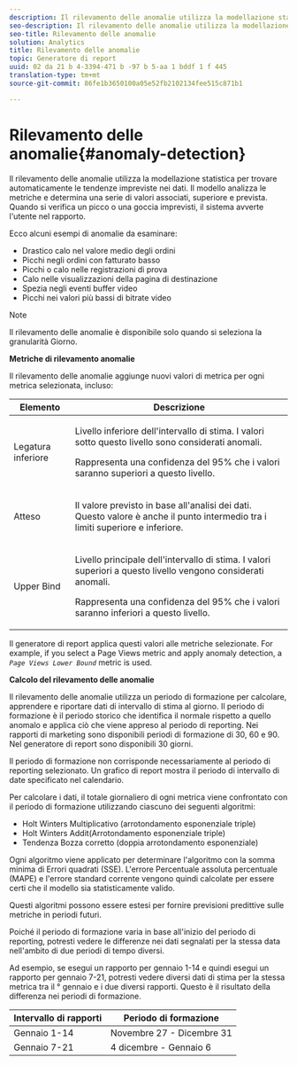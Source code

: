 ```yaml
---
description: Il rilevamento delle anomalie utilizza la modellazione statistica per trovare automaticamente le tendenze impreviste nei dati. Il modello analizza le metriche e determina una serie di valori associati, superiore e prevista. Quando si verifica un picco o una goccia imprevisti, il sistema avverte l'utente nel rapporto.
seo-description: Il rilevamento delle anomalie utilizza la modellazione statistica per trovare automaticamente le tendenze impreviste nei dati. Il modello analizza le metriche e determina una serie di valori associati, superiore e prevista. Quando si verifica un picco o una goccia imprevisti, il sistema avverte l'utente nel rapporto.
seo-title: Rilevamento delle anomalie
solution: Analytics
title: Rilevamento delle anomalie
topic: Generatore di report
uuid: 02 da 21 b 4-3394-471 b -97 b 5-aa 1 bddf 1 f 445
translation-type: tm+mt
source-git-commit: 86fe1b3650100a05e52fb2102134fee515c871b1

---
```



# Rilevamento delle anomalie{#anomaly-detection}

Il rilevamento delle anomalie utilizza la modellazione statistica per trovare automaticamente le tendenze impreviste nei dati. Il modello analizza le metriche e determina una serie di valori associati, superiore e prevista. Quando si verifica un picco o una goccia imprevisti, il sistema avverte l'utente nel rapporto.

Ecco alcuni esempi di anomalie da esaminare:

* Drastico calo nel valore medio degli ordini
* Picchi negli ordini con fatturato basso
* Picchi o calo nelle registrazioni di prova
* Calo nelle visualizzazioni della pagina di destinazione
* Spezia negli eventi buffer video
* Picchi nei valori più bassi di bitrate video

>[!NOTE]
>
>Il rilevamento delle anomalie è disponibile solo quando si seleziona la granularità Giorno.

<p class="head"> <b>Metriche di rilevamento anomalie</b> </p>

Il rilevamento delle anomalie aggiunge nuovi valori di metrica per ogni metrica selezionata, incluso:

<table id="table_BF75FC874634498DB6632C12CBD8D533"> 
 <thead> 
  <tr> 
   <th colname="col1" class="entry"> Elemento </th> 
   <th colname="col2" class="entry"> Descrizione </th> 
  </tr> 
 </thead>
 <tbody> 
  <tr> 
   <td colname="col1"> Legatura inferiore </td> 
   <td colname="col2"> <p>Livello inferiore dell'intervallo di stima. I valori sotto questo livello sono considerati anomali. </p> <p>Rappresenta una confidenza del 95% che i valori saranno superiori a questo livello. </p> </td> 
  </tr> 
  <tr> 
   <td colname="col1"> Atteso </td> 
   <td colname="col2"> <p>Il valore previsto in base all'analisi dei dati. Questo valore è anche il punto intermedio tra i limiti superiore e inferiore. </p> </td> 
  </tr> 
  <tr> 
   <td colname="col1"> Upper Bind </td> 
   <td colname="col2"> <p>Livello principale dell'intervallo di stima. I valori superiori a questo livello vengono considerati anomali. </p> <p>Rappresenta una confidenza del 95% che i valori saranno inferiori a questo livello. </p> </td> 
  </tr> 
 </tbody> 
</table>

Il generatore di report applica questi valori alle metriche selezionate. For example, if you select a Page Views metric and apply anomaly detection, a *`Page Views Lower Bound`* metric is used.

**Calcolo del rilevamento delle anomalie**

Il rilevamento delle anomalie utilizza un periodo di formazione per calcolare, apprendere e riportare dati di intervallo di stima al giorno. Il periodo di formazione è il periodo storico che identifica il normale rispetto a quello anomalo e applica ciò che viene appreso al periodo di reporting. Nei rapporti di marketing sono disponibili periodi di formazione di 30, 60 e 90. Nel generatore di report sono disponibili 30 giorni.

Il periodo di formazione non corrisponde necessariamente al periodo di reporting selezionato. Un grafico di report mostra il periodo di intervallo di date specificato nel calendario.

Per calcolare i dati, il totale giornaliero di ogni metrica viene confrontato con il periodo di formazione utilizzando ciascuno dei seguenti algoritmi:

* Holt Winters Multiplicativo (arrotondamento esponenziale triple)
* Holt Winters Addit(Arrotondamento esponenziale triple)
* Tendenza Bozza corretto (doppia arrotondamento esponenziale)

Ogni algoritmo viene applicato per determinare l'algoritmo con la somma minima di Errori quadrati (SSE). L'errore Percentuale assoluta percentuale (MAPE) e l'errore standard corrente vengono quindi calcolate per essere certi che il modello sia statisticamente valido.

Questi algoritmi possono essere estesi per fornire previsioni predittive sulle metriche in periodi futuri.

Poiché il periodo di formazione varia in base all'inizio del periodo di reporting, potresti vedere le differenze nei dati segnalati per la stessa data nell'ambito di due periodi di tempo diversi.

Ad esempio, se esegui un rapporto per gennaio 1-14 e quindi esegui un rapporto per gennaio 7-21, potresti vedere diversi dati di stima per la stessa metrica tra il ° gennaio e i due diversi rapporti. Questo è il risultato della differenza nei periodi di formazione.

| Intervallo di rapporti | Periodo di formazione |
|--- |--- |
| Gennaio 1-14 | Novembre 27 - Dicembre 31 |
| Gennaio 7-21 | 4 dicembre - Gennaio 6 |